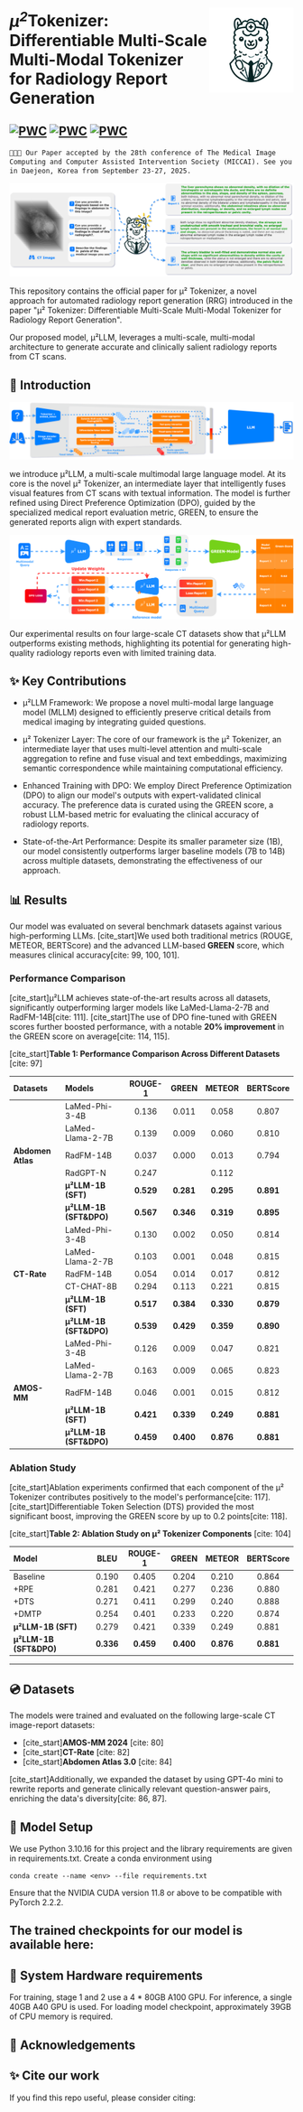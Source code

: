 <p>
  <h1>
    <img src="./assets/logo.png" height=150px align="right"/>
   <var>&micro<sup>2</sup></var>Tokenizer: Differentiable Multi-Scale Multi-Modal Tokenizer for Radiology Report Generation
  </h1>
</p>

[![PWC](https://img.shields.io/badge/%F0%9F%93%8E%20arXiv-Paper-red)](https://arxiv.org/pdf/)
[![PWC](https://img.shields.io/badge/%F0%9F%8C%8E%20Website-Official%20Page-blue)]()
[![PWC](https://img.shields.io/badge/HuggingFace-Demo-Green)]()
---
```
🎉🎉🎉 Our Paper accepted by the 28th conference of The Medical Image Computing and Computer Assisted Intervention Society (MICCAI). See you in Daejeon, Korea from September 23-27, 2025.
```

<p align="center">
  <img src="./assets/cover.svg">
</p>


This repository contains the official paper for μ² Tokenizer, a novel approach for automated radiology report generation (RRG) introduced in the paper "μ² Tokenizer: Differentiable Multi-Scale Multi-Modal Tokenizer for Radiology Report Generation".

Our proposed model, μ²LLM, leverages a multi-scale, multi-modal architecture to generate accurate and clinically salient radiology reports from CT scans.

## 🚀 Introduction

<img src="./assets/ullm.svg">

we introduce μ²LLM, a multi-scale multimodal large language model. At its core is the novel μ² Tokenizer, an intermediate layer that intelligently fuses visual features from CT scans with textual information. The model is further refined using Direct Preference Optimization (DPO), guided by the specialized medical report evaluation metric, GREEN, to ensure the generated reports align with expert standards.

<img src="./assets/dpo.svg">

Our experimental results on four large-scale CT datasets show that μ²LLM outperforms existing methods, highlighting its potential for generating high-quality radiology reports even with limited training data.

## ✨ Key Contributions
- μ²LLM Framework: We propose a novel multi-modal large language model (MLLM) designed to efficiently preserve critical details from medical imaging by integrating guided questions.
- μ² Tokenizer Layer: The core of our framework is the μ² Tokenizer, an intermediate layer that uses multi-level attention and multi-scale aggregation to refine and fuse visual and text embeddings, maximizing semantic correspondence while maintaining computational efficiency.
- Enhanced Training with DPO: We employ Direct Preference Optimization (DPO) to align our model's outputs with expert-validated clinical accuracy. The preference data is curated using the GREEN score, a robust LLM-based metric for evaluating the clinical accuracy of radiology reports.


- State-of-the-Art Performance: Despite its smaller parameter size (1B), our model consistently outperforms larger baseline models (7B to 14B) across multiple datasets, demonstrating the effectiveness of our approach.

## 📊 Results

Our model was evaluated on several benchmark datasets against various high-performing LLMs. [cite\_start]We used both traditional metrics (ROUGE, METEOR, BERTScore) and the advanced LLM-based **GREEN** score, which measures clinical accuracy[cite: 99, 100, 101].

### Performance Comparison

[cite\_start]μ²LLM achieves state-of-the-art results across all datasets, significantly outperforming larger models like LaMed-Llama-2-7B and RadFM-14B[cite: 111]. [cite\_start]The use of DPO fine-tuned with GREEN scores further boosted performance, with a notable **20% improvement** in the GREEN score on average[cite: 114, 115].

[cite\_start]**Table 1: Performance Comparison Across Different Datasets** [cite: 97]

| Datasets          | Models                  |  ROUGE-1  |   GREEN   |  METEOR   | BERTScore |
| :---------------- | :---------------------- | :-------: | :-------: | :-------: | :-------: |
|                   | LaMed-Phi-3-4B          |   0.136   |   0.011   |   0.058   |   0.807   |
|                   | LaMed-Llama-2-7B        |   0.139   |   0.009   |   0.060   |   0.810   |
| **Abdomen Atlas** | RadFM-14B               |   0.037   |   0.000   |   0.013   |   0.794   |
|                   | RadGPT-N                |   0.247   |           |   0.112   |           |
|                   | **μ²LLM-1B (SFT)**      | **0.529** | **0.281** | **0.295** | **0.891** |
|                   | **μ²LLM-1B (SFT\&DPO)** | **0.567** | **0.346** | **0.319** | **0.895** |
|                   | LaMed-Phi-3-4B          |   0.130   |   0.002   |   0.050   |   0.814   |
|                   | LaMed-Llama-2-7B        |   0.103   |   0.001   |   0.048   |   0.815   |
| **CT-Rate**       | RadFM-14B               |   0.054   |   0.014   |   0.017   |   0.812   |
|                   | CT-CHAT-8B              |   0.294   |   0.113   |   0.221   |   0.815   |
|                   | **μ²LLM-1B (SFT)**      | **0.517** | **0.384** | **0.330** | **0.879** |
|                   | **μ²LLM-1B (SFT\&DPO)** | **0.539** | **0.429** | **0.359** | **0.890** |
|                   | LaMed-Phi-3-4B          |   0.126   |   0.009   |   0.047   |   0.821   |
|                   | LaMed-Llama-2-7B        |   0.163   |   0.009   |   0.065   |   0.823   |
| **AMOS-MM**       | RadFM-14B               |   0.046   |   0.001   |   0.015   |   0.812   |
|                   | **μ²LLM-1B (SFT)**      | **0.421** | **0.339** | **0.249** | **0.881** |
|                   | **μ²LLM-1B (SFT\&DPO)** | **0.459** | **0.400** | **0.876** | **0.881** |

### Ablation Study

[cite\_start]Ablation experiments confirmed that each component of the μ² Tokenizer contributes positively to the model's performance[cite: 117]. [cite\_start]Differentiable Token Selection (DTS) provided the most significant boost, improving the GREEN score by up to 0.2 points[cite: 118].

[cite\_start]**Table 2: Ablation Study on μ² Tokenizer Components** [cite: 104]

| Model                   |   BLEU    |  ROUGE-1  |   GREEN   |  METEOR   | BERTScore |
| :---------------------- | :-------: | :-------: | :-------: | :-------: | :-------: |
| Baseline                |   0.190   |   0.405   |   0.204   |   0.210   |   0.864   |
| +RPE                    |   0.281   |   0.421   |   0.277   |   0.236   |   0.880   |
| +DTS                    |   0.271   |   0.411   |   0.299   |   0.240   |   0.888   |
| +DMTP                   |   0.254   |   0.401   |   0.233   |   0.220   |   0.874   |
| **μ²LLM-1B (SFT)**      |   0.279   |   0.421   |   0.339   |   0.249   |   0.881   |
| **μ²LLM-1B (SFT\&DPO)** | **0.336** | **0.459** | **0.400** | **0.876** | **0.881** |

-----

## 

## 💿 Datasets

The models were trained and evaluated on the following large-scale CT image-report datasets:

  * [cite\_start]**AMOS-MM 2024** [cite: 80]
  * [cite\_start]**CT-Rate** [cite: 82]
  * [cite\_start]**Abdomen Atlas 3.0** [cite: 84]

[cite\_start]Additionally, we expanded the dataset by using GPT-4o mini to rewrite reports and generate clinically relevant question-answer pairs, enriching the data's diversity[cite: 86, 87].

## 🤖 Model Setup

We use Python 3.10.16 for this project and the library requirements are given in requirements.txt. Create a conda environment using

```
conda create --name <env> --file requirements.txt
```

Ensure that the NVIDIA CUDA version 11.8 or above to be compatible with PyTorch 2.2.2.


The trained checkpoints for our model is available here:
- 


## 🧰 System Hardware requirements

For training, stage 1 and 2 use a 4 * 80GB A100 GPU. For inference, a single 40GB A40 GPU is used. For loading model checkpoint, approximately 39GB of CPU memory is required.

## 🫡 Acknowledgements



## ✨ Cite our work

If you find this repo useful, please consider citing: 

```bibtex

```